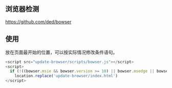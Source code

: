 ## 浏览器检测
https://github.com/ded/bowser

## 使用
放在页面最开始的位置，可以按实际情况修改条件语句。
```js
<script src="update-browser/scripts/bowser.js"></script>
<script>
  if (!((bowser.msie && bowser.version >= 10) || bowser.msedge || bowser.webkit || bowser.firefox))
    location.replace('update-browser/index.html')
</script>
```

